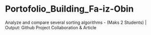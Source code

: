 # Portofolio_Building_Fa-iz-Obin
Analyze and compare several sorting algorithms - (Maks 2 Students) | Output: Github Project Collaboration &amp; Article
